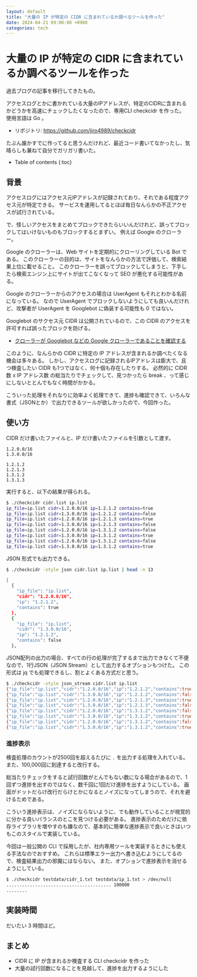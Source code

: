 ```yaml
---
layout: default
title: "大量の IP が特定の CIDR に含まれているか調べるツールを作った"
date: 2024-04-21 09:00:00 +0900
categories: tech
---
```


# 大量の IP が特定の CIDR に含まれているか調べるツールを作った

過去ブログの記事を移行してきたもの。

アクセスログとかに書かれている大量のIPアドレスが、特定のCIDRに含まれるかどうかを高速にチェックしたくなったので、専用CLI checkcidr を作った。
使用言語は Go 。

* リポジトリ: <https://github.com/jiro4989/checkcidr>

たぶん誰かすでに作ってると思うんだけれど、最近コード書いてなかったし、気晴らしも兼ねて自分でガリガリ書いた。

* Table of contents
{:toc}

## 背景

アクセスログにはアクセス元IPアドレスが記録されており、それである程度アクセス元が特定できる。
サービスを運用してるとほぼ毎日なんらかの不正アクセスが試行されている。

で、怪しいアクセスをまとめてブロックできたらいいんだけれど、誤ってブロックしてはいけないものもブロックするとまずい。
例えば Google のクローラー。

Google のクローラーは、Web サイトを定期的にクローリングしている Bot である。
このクローラーの目的は、サイトをなんらかの方法で評価して、検索結果上位に載せること。
このクローラーを誤ってブロックしてしまうと、下手したら検索エンジン上にサイトが出てこなくなって SEO が悪化する可能性がある。

Google のクローラーからのアクセスの場合は UserAgent もそれとわかる名前になっている。
なので UserAgent でブロックしないようにしても良いんだけれど、攻撃者が UserAgent を Googlebot に偽装する可能性も 0 ではない。

Googlebot のサクセス元 CIDR は公開されているので、この CIDR のアクセスを許可すれば誤ったブロックを防げる。

* [クローラーが Googlebot などの Google クローラーであることを確認する](https://developers.google.com/search/docs/crawling-indexing/verifying-googlebot?hl=ja)

このように、なんらかの CIDR に特定の IP アドレスが含まれるか調べたくなる機会は多々ある。
しかし、アクセスログに記録されるIPアドレスは膨大で、且つ検査したい CIDR も1つではなく、何十個も存在したりする。
必然的に CIDR 数 x IP アドレス数 の総当たりでチェックして、見つかったら break 、って感じにしないととんでもなく時間がかかる。

こういった処理をそれなりに効率よく処理できて、進捗も確認できて、いろんな書式（JSONとか）で出力できるツールが欲しかったので、今回作った。

## 使い方

CIDR だけ書いたファイルと、IP だけ書いたファイルを引数として渡す。

```cidr.list
1.2.0.0/16
1.3.0.0/16
```

```ip.list
1.2.1.2
1.2.1.3
1.3.1.2
1.3.1.3
```

実行すると、以下の結果が得られる。

```bash
$ ./checkcidr cidr.list ip.list
ip_file=ip.list cidr=1.2.0.0/16 ip=1.2.1.2 contains=true
ip_file=ip.list cidr=1.3.0.0/16 ip=1.2.1.2 contains=false
ip_file=ip.list cidr=1.2.0.0/16 ip=1.2.1.3 contains=true
ip_file=ip.list cidr=1.3.0.0/16 ip=1.2.1.3 contains=false
ip_file=ip.list cidr=1.2.0.0/16 ip=1.3.1.2 contains=false
ip_file=ip.list cidr=1.3.0.0/16 ip=1.3.1.2 contains=true
ip_file=ip.list cidr=1.2.0.0/16 ip=1.3.1.2 contains=false
ip_file=ip.list cidr=1.3.0.0/16 ip=1.3.1.2 contains=true
```

JSON 形式でも出力できる。

```bash
$ ./checkcidr -style json cidr.list ip.list | head -n 13

[
  {
    "ip_file": "ip.list",
    "cidr": "1.2.0.0/16",
    "ip": "1.2.1.2",
    "contains": true
  },
  {
    "ip_file": "ip.list",
    "cidr": "1.3.0.0/16",
    "ip": "1.2.1.2",
    "contains": false
  },
```

JSON配列の出力の場合、すべての行の処理が完了するまで出力できなくて不便なので、1行JSON（JSON Stream）として出力するオプションもつけた。
この形式は jq でも処理できるし、割とよくある方式だと思う。

```bash
$ ./checkcidr -style json_stream cidr.list ip.list
{"ip_file":"ip.list","cidr":"1.2.0.0/16","ip":"1.2.1.2","contains":true}
{"ip_file":"ip.list","cidr":"1.3.0.0/16","ip":"1.2.1.2","contains":false}
{"ip_file":"ip.list","cidr":"1.2.0.0/16","ip":"1.2.1.3","contains":true}
{"ip_file":"ip.list","cidr":"1.3.0.0/16","ip":"1.2.1.3","contains":false}
{"ip_file":"ip.list","cidr":"1.2.0.0/16","ip":"1.3.1.2","contains":false}
{"ip_file":"ip.list","cidr":"1.3.0.0/16","ip":"1.3.1.2","contains":true}
{"ip_file":"ip.list","cidr":"1.2.0.0/16","ip":"1.3.1.2","contains":false}
{"ip_file":"ip.list","cidr":"1.3.0.0/16","ip":"1.3.1.2","contains":true}
```

### 進捗表示

検査処理のカウントが2500回を超えるたびに `.` を出力する処理を入れている。
また、100,000回に到達すると改行する。

総当たりチェックをすると試行回数がとんでもない数になる場合があるので、1 回ずつ進捗を出すのではなく、数千回に1回だけ進捗を出すようにしている。
画面がドットだらけ改行だらけとかになるとノイズになってしまうので、それを避けるためである。

こういう進捗表示は、ノイズにならないように、でも動作していることが視覚的に分かる良いバランスのとこを見つける必要がある。
進捗表示のためだけに依存ライブラリを増やすのも嫌なので、基本的に簡単な進捗表示で良いときはいつもこのスタイルで実装している。

今回は一般公開の CLI で採用したが、社内専用ツールを実装するときにも使える手法なのでおすすめ。
これらは標準エラー出力へ書き込むようにしてるので、検査結果出力の邪魔にはならない。
また、オプションで進捗表示を消せるようにしている。

```bash
$ ./checkcidr testdata/cidr_1.txt testdata/ip_1.txt > /dev/null
........................................ 100000
........
```

## 実装時間

だいたい 3 時間ほど。

## まとめ

* CIDR に IP が含まれるか検査する CLI checkcidr を作った
* 大量の試行回数になることを見越して、進捗を出力するようにした
